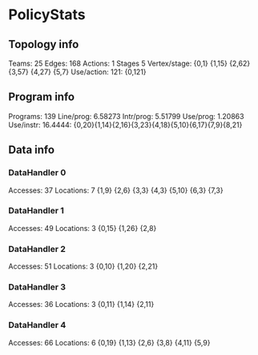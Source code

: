 # PolicyStats
## Topology info
Teams:		25
Edges:		168
Actions:	1
Stages		5
Vertex/stage:	{0,1} {1,15} {2,62} {3,57} {4,27} {5,7} 
Use/action:	121: {0,121} 

## Program info
Programs:	139
Line/prog:	6.58273
Intr/prog:	5.51799
Use/prog:	1.20863
Use/instr:	16.4444: {0,20}{1,14}{2,16}{3,23}{4,18}{5,10}{6,17}{7,9}{8,21}

## Data info

### DataHandler 0
Accesses:	37
Locations:	7
{1,9} {2,6} {3,3} {4,3} {5,10} {6,3} {7,3} 

### DataHandler 1
Accesses:	49
Locations:	3
{0,15} {1,26} {2,8} 

### DataHandler 2
Accesses:	51
Locations:	3
{0,10} {1,20} {2,21} 

### DataHandler 3
Accesses:	36
Locations:	3
{0,11} {1,14} {2,11} 

### DataHandler 4
Accesses:	66
Locations:	6
{0,19} {1,13} {2,6} {3,8} {4,11} {5,9} 